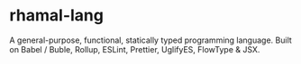 # rhamal-lang
A general-purpose, functional, statically typed programming language. Built on Babel / Buble, Rollup, ESLint, Prettier, UglifyES, FlowType &amp; JSX.
